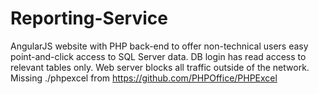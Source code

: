 # Reporting-Service
AngularJS website with PHP back-end to offer non-technical users easy point-and-click access to SQL Server data.
DB login has read access to relevant tables only.
Web server blocks all traffic outside of the network.
Missing ./phpexcel from https://github.com/PHPOffice/PHPExcel
